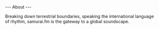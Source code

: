 --- About ---

Breaking down terrestrial boundaries, speaking the international language of rhythm, 
samurai.fm is the gateway to a global soundscape.